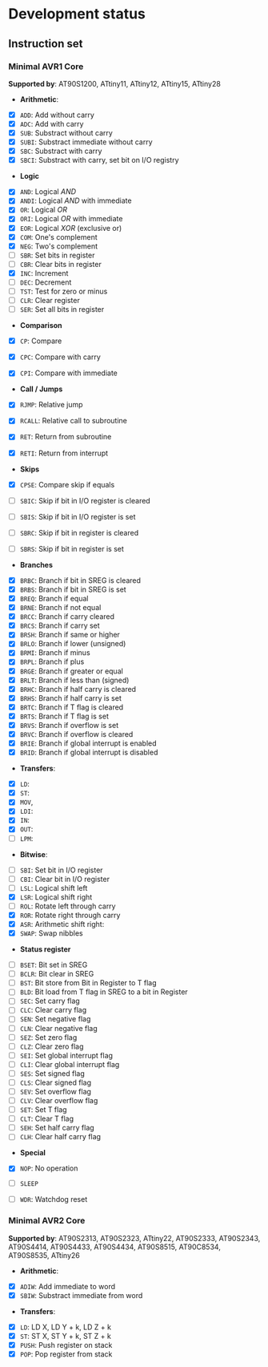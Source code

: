 # Development status

## Instruction set

### Minimal AVR1 Core

**Supported by**: AT90S1200, ATtiny11, ATtiny12, ATtiny15, ATtiny28

* **Arithmetic**:

* [x] `ADD`: Add without carry
* [x] `ADC`: Add with carry
* [x] `SUB`: Substract without carry 
* [x] `SUBI`: Substract immediate without carry
* [x] `SBC`: Substract with carry
* [x] `SBCI`: Substract with carry, set bit on I/O registry

* **Logic**
* [x] `AND`: Logical *AND*
* [x] `ANDI`: Logical *AND* with immediate
* [x] `OR`: Logical *OR*
* [x] `ORI`: Logical *OR* with immediate
* [x] `EOR`: Logical *XOR* (exclusive or)
* [x] `COM`: One's complement
* [x] `NEG`: Two's complement
* [ ] `SBR`: Set bits in register
* [ ] `CBR`: Clear bits in register
* [x] `INC`: Increment
* [ ] `DEC`: Decrement
* [ ] `TST`: Test for zero or minus
* [ ] `CLR`: Clear register
* [ ] `SER`: Set all bits in register

* **Comparison**
* [x] `CP`: Compare
* [x] `CPC`: Compare with carry
* [x] `CPI`: Compare with immediate


* **Call / Jumps**

* [x] `RJMP`: Relative jump
* [x] `RCALL`: Relative call to subroutine
* [x] `RET`: Return from subroutine
* [x] `RETI`: Return from interrupt


* **Skips**

* [x] `CPSE`: Compare skip if equals
* [ ] `SBIC`: Skip if bit in I/O register is cleared
* [ ] `SBIS`: Skip if bit in I/O register is set
* [ ] `SBRC`: Skip if bit in register is cleared
* [ ] `SBRS`: Skip if bit in register is set


* **Branches**

* [x] `BRBC`: Branch if bit in SREG is cleared
* [x] `BRBS`: Branch if bit in SREG is set
* [x] `BREQ`: Branch if equal
* [x] `BRNE`: Branch if not equal
* [x] `BRCC`: Branch if carry cleared
* [x] `BRCS`: Branch if carry set
* [x] `BRSH`: Branch if same or higher
* [x] `BRLO`: Branch if lower (unsigned)
* [x] `BRMI`: Branch if minus
* [x] `BRPL`: Branch if plus
* [x] `BRGE`: Branch if greater or equal
* [x] `BRLT`: Branch if less than (signed)
* [x] `BRHC`: Branch if half carry is cleared
* [x] `BRHS`: Branch if half carry is set
* [x] `BRTC`: Branch if T flag is cleared
* [x] `BRTS`: Branch if T flag is set
* [x] `BRVS`: Branch if overflow is set
* [x] `BRVC`: Branch if overflow is cleared
* [x] `BRIE`: Branch if global interrupt is enabled
* [x] `BRID`: Branch if global interrupt is disabled

* **Transfers**:
* [x] `LD`:
* [x] `ST`:
* [x] `MOV`,
* [x] `LDI`:
* [x] `IN`:
* [x] `OUT`:
* [ ] `LPM`:

* **Bitwise**:

* [ ] `SBI`: Set bit in I/O register
* [ ] `CBI`: Clear bit in I/O register
* [ ] `LSL`: Logical shift left
* [x] `LSR`: Logical shift right
* [ ] `ROL`: Rotate left through carry
* [x] `ROR`: Rotate right through carry
* [x] `ASR`: Arithmetic shift right:
* [x] `SWAP`: Swap nibbles

* **Status register**

* [ ] `BSET`: Bit set in SREG
* [ ] `BCLR`: Bit clear in SREG
* [ ] `BST`: Bit store from Bit in Register to T flag
* [ ] `BLD`: Bit load from T flag in SREG to a bit in Register
* [ ] `SEC`: Set carry flag
* [ ] `CLC`: Clear carry flag
* [ ] `SEN`: Set negative flag
* [ ] `CLN`: Clear negative flag
* [ ] `SEZ`: Set zero flag
* [ ] `CLZ`: Clear zero flag
* [ ] `SEI`: Set global interrupt flag
* [ ] `CLI`: Clear global interrupt flag
* [ ] `SES`: Set signed flag
* [ ] `CLS`: Clear signed flag
* [ ] `SEV`: Set overflow flag
* [ ] `CLV`: Clear overflow flag
* [ ] `SET`: Set T flag
* [ ] `CLT`: Clear T flag
* [ ] `SEH`: Set half carry flag
* [ ] `CLH`: Clear half carry flag

* **Special**

* [x] `NOP`: No operation
* [ ] `SLEEP`
* [ ] `WDR`: Watchdog reset


### Minimal AVR2 Core

**Supported by**: AT90S2313, AT90S2323, ATtiny22, AT90S2333, AT90S2343, AT90S4414, AT90S4433, AT90S4434, AT90S8515, AT90C8534, AT90S8535, ATtiny26

* **Arithmetic**:

* [x] `ADIW`: Add immediate to word
* [x] `SBIW`: Substract immediate from word

* **Transfers**:

* [x] `LD`: LD X, LD Y + k, LD Z + k
* [x] `ST`: ST X, ST Y + k, ST Z + k
* [x] `PUSH`: Push register on stack
* [x] `POP`: Pop register from stack